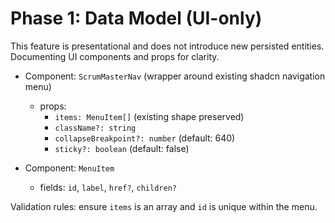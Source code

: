 # Phase 1: Data Model (UI-only)

This feature is presentational and does not introduce new persisted entities. Documenting UI components and props for clarity.

- Component: `ScrumMasterNav` (wrapper around existing shadcn navigation menu)
  - props:
    - `items: MenuItem[]` (existing shape preserved)
    - `className?: string`
    - `collapseBreakpoint?: number` (default: 640)
    - `sticky?: boolean` (default: false)

- Component: `MenuItem`
  - fields: `id`, `label`, `href?`, `children?`

Validation rules: ensure `items` is an array and `id` is unique within the menu.
